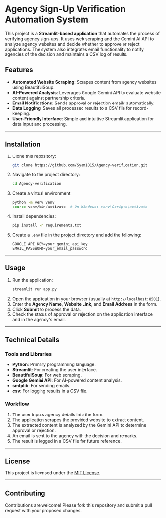 # Agency Sign-Up Verification Automation System

This project is a **Streamlit-based application** that automates the process of verifying agency sign-ups. It uses web scraping and the Gemini AI API to analyze agency websites and decide whether to approve or reject applications. The system also integrates email functionality to notify agencies of the decision and maintains a CSV log of results.

## Features

- **Automated Website Scraping**: Scrapes content from agency websites using BeautifulSoup.
- **AI-Powered Analysis**: Leverages Google Gemini API to evaluate website content against partnership criteria.
- **Email Notifications**: Sends approval or rejection emails automatically.
- **Data Logging**: Saves all processed results to a CSV file for record-keeping.
- **User-Friendly Interface**: Simple and intuitive Streamlit application for data input and processing.

---

## Installation

1. Clone this repository:
    ```bash
   git clone https://github.com/Syam1815/Agency-verification.git
   
    ```
2. Navigate to the project directory:
    ```bash
    cd Agency-verification
    ```
3. Create a virtual environment
    ```bash
   python -m venv venv
   source venv/bin/activate  # On Windows: venv\Scripts\activate 
    ```

4. Install dependencies:
    ```bash
    pip install -r requirements.txt
    ```
5. Create a `.env` file in the project directory and add the following:
    ```env
    GOOGLE_API_KEY=your_gemini_api_key
    EMAIL_PASSWORD=your_email_password
    ```

---

## Usage

1. Run the application:
    ```bash
    streamlit run app.py
    ```
2. Open the application in your browser (usually at `http://localhost:8501`).
3. Enter the **Agency Name**, **Website Link**, and **Email Address** in the form.
4. Click **Submit** to process the data.
5. Check the status of approval or rejection on the application interface and in the agency's email.

---

## Technical Details

### Tools and Libraries

- **Python**: Primary programming language.
- **Streamlit**: For creating the user interface.
- **BeautifulSoup**: For web scraping.
- **Google Gemini API**: For AI-powered content analysis.
- **smtplib**: For sending emails.
- **csv**: For logging results in a CSV file.

### Workflow

1. The user inputs agency details into the form.
2. The application scrapes the provided website to extract content.
3. The extracted content is analyzed by the Gemini API to determine approval or rejection.
4. An email is sent to the agency with the decision and remarks.
5. The result is logged in a CSV file for future reference.

---
## License

This project is licensed under the [MIT License](LICENSE).

---

## Contributing

Contributions are welcome! Please fork this repository and submit a pull request with your proposed changes.


